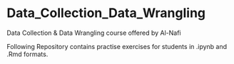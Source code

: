 # Data_Collection_Data_Wrangling
Data Collection &amp; Data Wrangling course offered by Al-Nafi 

Following Repository contains practise exercises for students in .ipynb and .Rmd formats.

